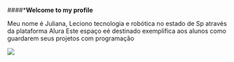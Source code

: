
####***Welcome to my profile**

Meu nome é Juliana, Leciono tecnologia e robótica no estado de Sp 
através da plataforma Alura
Este espaço eé destinado exemplifica aos alunos como guardarem seus projetos com programação

![](https://media1.tenor.com/m/K418QxdHH1EAAAAC/sakura-shannaro.gif)
